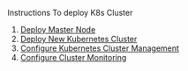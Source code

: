 Instructions To deploy K8s Cluster
1. [Deploy Master Node](https://github.com/mcfly722/k8scluster/blob/main/master.md)
2. [Deploy New Kubernetes Cluster](https://github.com/mcfly722/k8scluster/blob/main/kubernetes.md)
3. [Configure Kubernetes Cluster Management](https://github.com/mcfly722/k8scluster/blob/main/management.md)
4. [Configure Cluster Monitoring](https://github.com/mcfly722/k8scluster/blob/main/monitoring.md)
